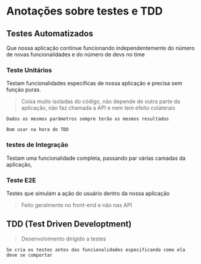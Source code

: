 # Anotações sobre testes e TDD

## Testes Automatizados

Que nossa aplicação continue funcionando independentemente do número de novas funcionalidades e do número de devs no time

### Teste Unitários

Testam funcionalidades especificas de nossa aplicação e precisa sem função puras.

> Coisa muito isoladas do código, não depende de outra parte da aplicação, não faz chamada a API e nem tem efeito colaterais

``` Dica
Dados os mesmos parâmetros sempre terão os mesmos resultados
```

``` Dica
Bom usar na hora do TDD
```

### testes de Integração

Testam uma funcionalidade completa, passando par várias camadas da aplicação,

### Teste E2E

Testes que simulam a ação do usuário dentro da nossa aplicação

> Feito geralmente no front-end e não nas API

## TDD (Test Driven Developtment)

> Desenvolvimento dirigido a testes

``` Dica
Se cria os testes antes das funcionalidades especificando como ela deve se comportar
```
